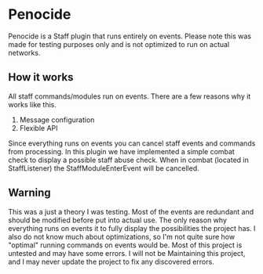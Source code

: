 # Penocide
Penocide is a Staff plugin that runs entirely on events. Please note this was made for testing purposes only and is not optimized to run on actual networks.

## How it works
All staff commands/modules run on events. There are a few reasons why it works like this. 
1. Message configuration
2. Flexible API

Since everything runs on events you can cancel staff events and commands from processing. In this plugin we have implemented a simple combat check to display a possible 
staff abuse check. When in combat (located in StaffListener) the StaffModuleEnterEvent will be cancelled. 

## Warning
This was a just a theory I was testing. Most of the events are redundant and should be modified before put into actual use. The only reason why everything runs on events it
to fully display the possibilities the project has. I also do not know much about optimizations, so I'm not quite sure how "optimal" running commands on events would be. 
Most of this project is untested and may have some errors. I will not be Maintaining this project, and I may never update the project to fix any discovered errors. 